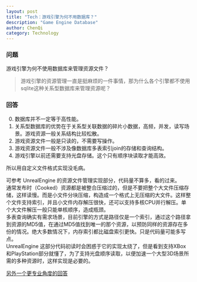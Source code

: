 ```yaml
---
layout: post
title: "Tech：游戏引擎为何不用数据库？"
description: "Game Engine Database"
author: ChenQi
category: Technology
---
```


### 问题

游戏引擎为何不使用数据库来管理资源文件？

> 游戏引擎的资源管理一直是挺麻烦的一件事情，那为什么各个引擎都不使用sqlite这种关系型数据库来管理资源呢？

### 回答

0. 数据库并不一定等于高性能。
1. 关系型数据库的优势在于关系型关联数据的碎片小数据，高频，并发，读写场景。游戏资源一般关系结构比较松散。
2. 游戏资源文件一般是只读的，不需要写操作。
3. 游戏资源文件一般不涉及像数据库多表索引join的存储和查询结构。
4. 游戏引擎以前还需要支持光盘存储。这个只有顺序块读取才能高效。

所以用自定义文件格式实现没毛病。

可参考 UnrealEngine 的资源文件管理实现部分，代码量不算多，看的过来。  
通常发布时（Cooked）资源都是被整合压缩过的，但是不要把整个大文件压缩存储，这样读慢。而是小文件分块压缩，构造成一个格式上无压缩的大文件。这样整个文件支持索引，并且小文件内存解压很快，还可以支持多核CPU并行解压。单个大文件解压一般只能单核顺序，造成瓶颈。  
多表查询确实有需求场景，目前引擎的方式是路径仅是一个索引，通过这个路径拿到资源的MD5值，在通过MD5值找到唯一的那个资源，以预防同样的资源存在多份的情况。绝大多数情况下，内存索引都比磁盘索引更快。只是代码量可能多写点。  
UnrealEngine 这部分代码初读时会困惑于它的实现太绕了，但是看到支持XBox和PlayStation部分就懂了，为了支持光盘顺序读取，以便加速一个大型3D场景所需的多种资源时，这样实现是必要的。

[另外一个更专业角度的回答](https://www.zhihu.com/question/342951101/answer/807156306)
